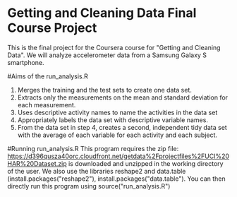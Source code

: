 # Getting and Cleaning Data Final Course Project
This is the final project for the Coursera course for "Getting and Cleaning Data". We will analyze accelerometer data from a Samsung Galaxy S smartphone.

#Aims of the run_analysis.R
1. Merges the training and the test sets to create one data set.
2. Extracts only the measurements on the mean and standard deviation for each measurement.
3. Uses descriptive activity names to name the activities in the data set
4. Appropriately labels the data set with descriptive variable names.
5. From the data set in step 4, creates a second, independent tidy data set with the average of each variable for each activity and each subject.

#Running run_analysis.R
This program requires the zip file: https://d396qusza40orc.cloudfront.net/getdata%2Fprojectfiles%2FUCI%20HAR%20Dataset.zip is downloaded and unzipped in the working directory of the user. 
We also use the libraries reshape2 and data.table (install.packages("reshape2"), install.packages("data.table").
You can then directly run this program using source("run_analysis.R")
